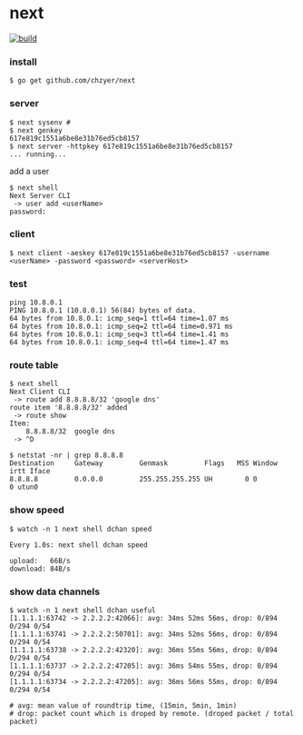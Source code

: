 # next
[![build](https://travis-ci.org/chzyer/next.svg)](https://travis-ci.org/chzyer/next)

### install

```shell
$ go get github.com/chzyer/next
```

### server

```shell
$ next sysenv #
$ next genkey
617e819c1551a6be8e31b76ed5cb8157
$ next server -httpkey 617e819c1551a6be8e31b76ed5cb8157
... running...
```

add a user

```shell
$ next shell
Next Server CLI
 -> user add <userName>
password:
```

### client

```shell
$ next client -aeskey 617e819c1551a6be8e31b76ed5cb8157 -username <userName> -password <password> <serverHost>
```

### test

```shell
ping 10.8.0.1
PING 10.8.0.1 (10.8.0.1) 56(84) bytes of data.
64 bytes from 10.8.0.1: icmp_seq=1 ttl=64 time=1.07 ms
64 bytes from 10.8.0.1: icmp_seq=2 ttl=64 time=0.971 ms
64 bytes from 10.8.0.1: icmp_seq=3 ttl=64 time=1.41 ms
64 bytes from 10.8.0.1: icmp_seq=4 ttl=64 time=1.47 ms
```

### route table
```shell
$ next shell
Next Client CLI
 -> route add 8.8.8.8/32 'google dns'
route item '8.8.8.8/32' added
 -> route show
Item:
	8.8.8.8/32	google dns
 -> ^D

$ netstat -nr | grep 8.8.8.8
Destination     Gateway         Genmask         Flags   MSS Window  irtt Iface
8.8.8.8         0.0.0.0         255.255.255.255 UH        0 0          0 utun0
```

### show speed
```shell
$ watch -n 1 next shell dchan speed

Every 1.0s: next shell dchan speed

upload:   66B/s
download: 84B/s
```

### show data channels
```shell
$ watch -n 1 next shell dchan useful
[1.1.1.1:63742 -> 2.2.2.2:42066]: avg: 34ms 52ms 56ms, drop: 0/894 0/294 0/54
[1.1.1.1:63741 -> 2.2.2.2:50701]: avg: 34ms 52ms 56ms, drop: 0/894 0/294 0/54
[1.1.1.1:63738 -> 2.2.2.2:42320]: avg: 36ms 55ms 56ms, drop: 0/894 0/294 0/54
[1.1.1.1:63737 -> 2.2.2.2:47205]: avg: 36ms 54ms 55ms, drop: 0/894 0/294 0/54
[1.1.1.1:63734 -> 2.2.2.2:47205]: avg: 36ms 56ms 55ms, drop: 0/894 0/294 0/54

# avg: mean value of roundtrip time, (15min, 5min, 1min)
# drop: packet count which is droped by remote. (droped packet / total packet)
```

